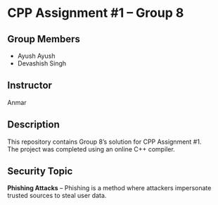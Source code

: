 # CPP Assignment #1 – Group 8

## Group Members
- Ayush Ayush
- Devashish Singh

## Instructor
Anmar

## Description
This repository contains Group 8’s solution for CPP Assignment #1.  
The project was completed using an online C++ compiler.

## Security Topic
**Phishing Attacks** – Phishing is a method where attackers impersonate trusted sources to steal user data.
